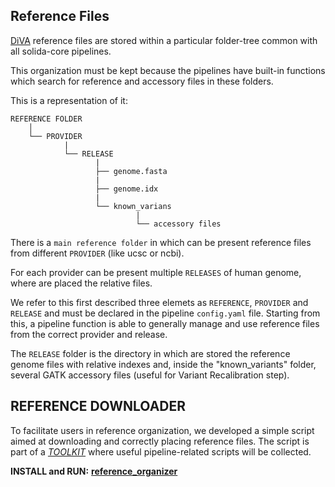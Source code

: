 ## Reference Files

[DiVA]() reference files are stored within a particular folder-tree common with all solida-core pipelines.

This organization must be kept because the pipelines have built-in functions which search for reference and accessory files in these folders.

This is a representation of it:
```
REFERENCE FOLDER
    │
    └── PROVIDER
            |
            └── RELEASE
                   |
                   ├── genome.fasta
                   |
                   ├── genome.idx
                   |    
                   └── known_varians
                            |
                            └── accessory files
```
There is a `main reference folder` in which can be present reference files from different `PROVIDER` (like ucsc or ncbi).

For each provider can be present multiple `RELEASES` of human genome, where are placed the relative files.

We refer to this first described three elemets as `REFERENCE`, `PROVIDER` and `RELEASE` and must be declared in the pipeline `config.yaml` file. 
Starting from this, a pipeline function is able to generally manage and use reference files from the correct provider and release.


The `RELEASE` folder is the directory in which are stored the reference genome files with relative indexes and, inside the "known_variants" folder, several GATK accessory files (useful for Variant Recalibration step).


## REFERENCE DOWNLOADER

To facilitate users in reference organization, we developed a simple script aimed at downloading and correctly placing reference files.
The script is part of a *[TOOLKIT](https://github.com/solida-core/toolkit#solida-core-toolkit)* where useful pipeline-related scripts will be collected.

**INSTALL and RUN:**  **[reference_organizer](https://github.com/solida-core/toolkit#reference_organizerpy)**

